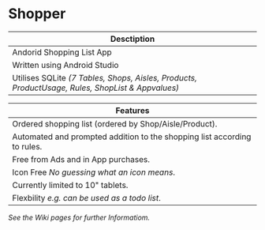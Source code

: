 # Shopper

| Desctiption |
|---|
| Andorid Shopping List App |
| Written using Android Studio |
| Utilises SQLite _(7 Tables, Shops, Aisles, Products, ProductUsage, Rules, ShopList & Appvalues)_ |

|Features |
|---------|
| Ordered shopping list (ordered by Shop/Aisle/Product).|
| Automated and prompted addition to the shopping list according to rules. |
| Free from Ads and in App purchases. |
| Icon Free _No guessing what an icon means_. |
| Currently limited to 10" tablets. |
| Flexbility _e.g. can be used as a todo list_. |

_See the Wiki pages for further Informatiom._
